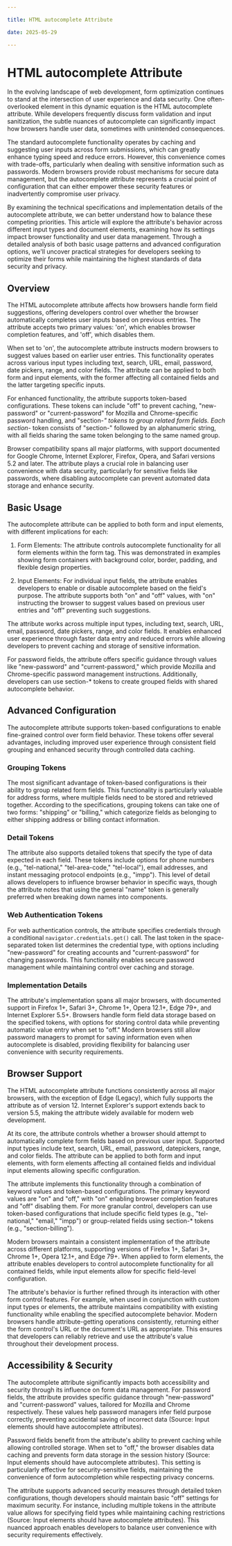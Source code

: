 ```yaml
---

title: HTML autocomplete Attribute

date: 2025-05-29

---
```



# HTML autocomplete Attribute

In the evolving landscape of web development, form optimization continues to stand at the intersection of user experience and data security. One often-overlooked element in this dynamic equation is the HTML autocomplete attribute. While developers frequently discuss form validation and input sanitization, the subtle nuances of autocomplete can significantly impact how browsers handle user data, sometimes with unintended consequences.

The standard autocomplete functionality operates by caching and suggesting user inputs across form submissions, which can greatly enhance typing speed and reduce errors. However, this convenience comes with trade-offs, particularly when dealing with sensitive information such as passwords. Modern browsers provide robust mechanisms for secure data management, but the autocomplete attribute represents a crucial point of configuration that can either empower these security features or inadvertently compromise user privacy.

By examining the technical specifications and implementation details of the autocomplete attribute, we can better understand how to balance these competing priorities. This article will explore the attribute's behavior across different input types and document elements, examining how its settings impact browser functionality and user data management. Through a detailed analysis of both basic usage patterns and advanced configuration options, we'll uncover practical strategies for developers seeking to optimize their forms while maintaining the highest standards of data security and privacy.


## Overview

The HTML autocomplete attribute affects how browsers handle form field suggestions, offering developers control over whether the browser automatically completes user inputs based on previous entries. The attribute accepts two primary values: 'on', which enables browser completion features, and 'off', which disables them.

When set to 'on', the autocomplete attribute instructs modern browsers to suggest values based on earlier user entries. This functionality operates across various input types including text, search, URL, email, password, date pickers, range, and color fields. The attribute can be applied to both form and input elements, with the former affecting all contained fields and the latter targeting specific inputs.

For enhanced functionality, the attribute supports token-based configurations. These tokens can include "off" to prevent caching, "new-password" or "current-password" for Mozilla and Chrome-specific password handling, and "section-*" tokens to group related form fields. Each section-* token consists of "section-" followed by an alphanumeric string, with all fields sharing the same token belonging to the same named group.

Browser compatibility spans all major platforms, with support documented for Google Chrome, Internet Explorer, Firefox, Opera, and Safari versions 5.2 and later. The attribute plays a crucial role in balancing user convenience with data security, particularly for sensitive fields like passwords, where disabling autocomplete can prevent automated data storage and enhance security.


## Basic Usage

The autocomplete attribute can be applied to both form and input elements, with different implications for each:

1. Form Elements: The attribute controls autocomplete functionality for all form elements within the form tag. This was demonstrated in examples showing form containers with background color, border, padding, and flexible design properties.

2. Input Elements: For individual input fields, the attribute enables developers to enable or disable autocomplete based on the field's purpose. The attribute supports both "on" and "off" values, with "on" instructing the browser to suggest values based on previous user entries and "off" preventing such suggestions.

The attribute works across multiple input types, including text, search, URL, email, password, date pickers, range, and color fields. It enables enhanced user experience through faster data entry and reduced errors while allowing developers to prevent caching and storage of sensitive information.

For password fields, the attribute offers specific guidance through values like "new-password" and "current-password," which provide Mozilla and Chrome-specific password management instructions. Additionally, developers can use section-* tokens to create grouped fields with shared autocomplete behavior.


## Advanced Configuration

The autocomplete attribute supports token-based configurations to enable fine-grained control over form field behavior. These tokens offer several advantages, including improved user experience through consistent field grouping and enhanced security through controlled data caching.


### Grouping Tokens

The most significant advantage of token-based configurations is their ability to group related form fields. This functionality is particularly valuable for address forms, where multiple fields need to be stored and retrieved together. According to the specifications, grouping tokens can take one of two forms: "shipping" or "billing," which categorize fields as belonging to either shipping address or billing contact information.


### Detail Tokens

The attribute also supports detailed tokens that specify the type of data expected in each field. These tokens include options for phone numbers (e.g., "tel-national," "tel-area-code," "tel-local"), email addresses, and instant messaging protocol endpoints (e.g., "impp"). This level of detail allows developers to influence browser behavior in specific ways, though the attribute notes that using the general "name" token is generally preferred when breaking down names into components.


### Web Authentication Tokens

For web authentication controls, the attribute specifies credentials through a conditional `navigator.credentials.get()` call. The last token in the space-separated token list determines the credential type, with options including "new-password" for creating accounts and "current-password" for changing passwords. This functionality enables secure password management while maintaining control over caching and storage.


### Implementation Details

The attribute's implementation spans all major browsers, with documented support in Firefox 1+, Safari 3+, Chrome 1+, Opera 12.1+, Edge 79+, and Internet Explorer 5.5+. Browsers handle form field data storage based on the specified tokens, with options for storing control data while preventing automatic value entry when set to "off." Modern browsers still allow password managers to prompt for saving information even when autocomplete is disabled, providing flexibility for balancing user convenience with security requirements.


## Browser Support

The HTML autocomplete attribute functions consistently across all major browsers, with the exception of Edge (Legacy), which fully supports the attribute as of version 12. Internet Explorer's support extends back to version 5.5, making the attribute widely available for modern web development.

At its core, the attribute controls whether a browser should attempt to automatically complete form fields based on previous user input. Supported input types include text, search, URL, email, password, datepickers, range, and color fields. The attribute can be applied to both form and input elements, with form elements affecting all contained fields and individual input elements allowing specific configuration.

The attribute implements this functionality through a combination of keyword values and token-based configurations. The primary keyword values are "on" and "off," with "on" enabling browser completion features and "off" disabling them. For more granular control, developers can use token-based configurations that include specific field types (e.g., "tel-national," "email," "impp") or group-related fields using section-* tokens (e.g., "section-billing").

Modern browsers maintain a consistent implementation of the attribute across different platforms, supporting versions of Firefox 1+, Safari 3+, Chrome 1+, Opera 12.1+, and Edge 79+. When applied to form elements, the attribute enables developers to control autocomplete functionality for all contained fields, while input elements allow for specific field-level configuration.

The attribute's behavior is further refined through its interaction with other form control features. For example, when used in conjunction with custom input types or elements, the attribute maintains compatibility with existing functionality while enabling the specified autocomplete behavior. Modern browsers handle attribute-getting operations consistently, returning either the form control's URL or the document's URL as appropriate. This ensures that developers can reliably retrieve and use the attribute's value throughout their development process.


## Accessibility & Security

The autocomplete attribute significantly impacts both accessibility and security through its influence on form data management. For password fields, the attribute provides specific guidance through "new-password" and "current-password" values, tailored for Mozilla and Chrome respectively. These values help password managers infer field purpose correctly, preventing accidental saving of incorrect data (Source: Input elements should have autocomplete attributes).

Password fields benefit from the attribute's ability to prevent caching while allowing controlled storage. When set to "off," the browser disables data caching and prevents form data storage in the session history (Source: Input elements should have autocomplete attributes). This setting is particularly effective for security-sensitive fields, maintaining the convenience of form autocompletion while respecting privacy concerns.

The attribute supports advanced security measures through detailed token configurations, though developers should maintain basic "off" settings for maximum security. For instance, including multiple tokens in the attribute value allows for specifying field types while maintaining caching restrictions (Source: Input elements should have autocomplete attributes). This nuanced approach enables developers to balance user convenience with security requirements effectively.

